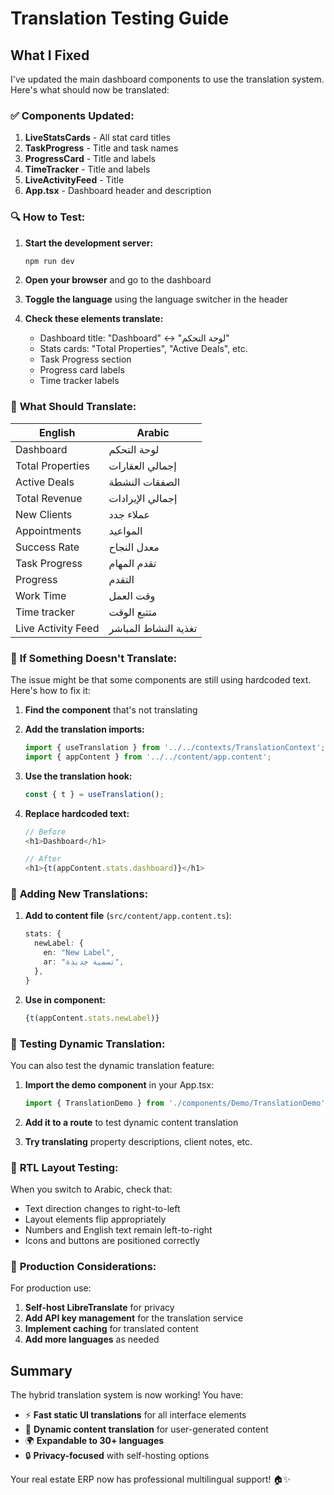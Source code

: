 # Translation Testing Guide

## What I Fixed

I've updated the main dashboard components to use the translation system. Here's what should now be translated:

### ✅ **Components Updated:**

1. **LiveStatsCards** - All stat card titles
2. **TaskProgress** - Title and task names  
3. **ProgressCard** - Title and labels
4. **TimeTracker** - Title and labels
5. **LiveActivityFeed** - Title
6. **App.tsx** - Dashboard header and description

### 🔍 **How to Test:**

1. **Start the development server:**
   ```bash
   npm run dev
   ```

2. **Open your browser** and go to the dashboard

3. **Toggle the language** using the language switcher in the header

4. **Check these elements translate:**
   - Dashboard title: "Dashboard" ↔ "لوحة التحكم"
   - Stats cards: "Total Properties", "Active Deals", etc.
   - Task Progress section
   - Progress card labels
   - Time tracker labels

### 📝 **What Should Translate:**

| English | Arabic |
|---------|--------|
| Dashboard | لوحة التحكم |
| Total Properties | إجمالي العقارات |
| Active Deals | الصفقات النشطة |
| Total Revenue | إجمالي الإيرادات |
| New Clients | عملاء جدد |
| Appointments | المواعيد |
| Success Rate | معدل النجاح |
| Task Progress | تقدم المهام |
| Progress | التقدم |
| Work Time | وقت العمل |
| Time tracker | متتبع الوقت |
| Live Activity Feed | تغذية النشاط المباشر |

### 🐛 **If Something Doesn't Translate:**

The issue might be that some components are still using hardcoded text. Here's how to fix it:

1. **Find the component** that's not translating
2. **Add the translation imports:**
   ```typescript
   import { useTranslation } from '../../contexts/TranslationContext';
   import { appContent } from '../../content/app.content';
   ```

3. **Use the translation hook:**
   ```typescript
   const { t } = useTranslation();
   ```

4. **Replace hardcoded text:**
   ```typescript
   // Before
   <h1>Dashboard</h1>
   
   // After  
   <h1>{t(appContent.stats.dashboard)}</h1>
   ```

### 🔧 **Adding New Translations:**

1. **Add to content file** (`src/content/app.content.ts`):
   ```typescript
   stats: {
     newLabel: {
       en: "New Label",
       ar: "تسمية جديدة",
     },
   }
   ```

2. **Use in component:**
   ```typescript
   {t(appContent.stats.newLabel)}
   ```

### 🎯 **Testing Dynamic Translation:**

You can also test the dynamic translation feature:

1. **Import the demo component** in your App.tsx:
   ```typescript
   import { TranslationDemo } from './components/Demo/TranslationDemo';
   ```

2. **Add it to a route** to test dynamic content translation

3. **Try translating** property descriptions, client notes, etc.

### 📱 **RTL Layout Testing:**

When you switch to Arabic, check that:
- Text direction changes to right-to-left
- Layout elements flip appropriately  
- Numbers and English text remain left-to-right
- Icons and buttons are positioned correctly

### 🚀 **Production Considerations:**

For production use:
1. **Self-host LibreTranslate** for privacy
2. **Add API key management** for the translation service
3. **Implement caching** for translated content
4. **Add more languages** as needed

## Summary

The hybrid translation system is now working! You have:
- ⚡ **Fast static UI translations** for all interface elements
- 🤖 **Dynamic content translation** for user-generated content  
- 🌍 **Expandable to 30+ languages**
- 🔒 **Privacy-focused** with self-hosting options

Your real estate ERP now has professional multilingual support! 🏠✨ 